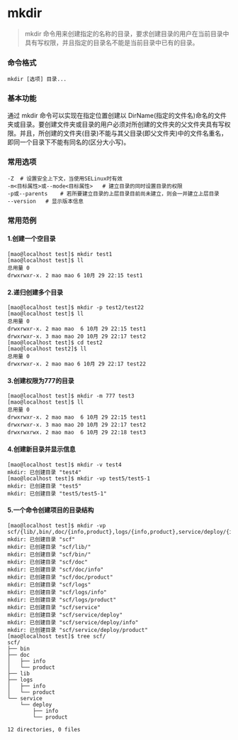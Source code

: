 mkdir
====

> mkdir 命令用来创建指定的名称的目录，要求创建目录的用户在当前目录中具有写权限，并且指定的目录名不能是当前目录中已有的目录。

### 命令格式

```shell
mkdir [选项] 目录...
```

### 基本功能

通过 mkdir 命令可以实现在指定位置创建以 DirName(指定的文件名)命名的文件夹或目录。要创建文件夹或目录的用户必须对所创建的文件夹的父文件夹具有写权限。并且，所创建的文件夹(目录)不能与其父目录(即父文件夹)中的文件名重名，即同一个目录下不能有同名的(区分大小写)。

### 常用选项

```shell
-Z	# 设置安全上下文，当使用SELinux时有效
-m<目标属性>或--mode<目标属性>	# 建立目录的同时设置目录的权限
-p或--parents	# 若所要建立目录的上层目录目前尚未建立，则会一并建立上层目录
--version 	# 显示版本信息
```

### 常用范例

#### 1.创建一个空目录

```shell
[mao@localhost test]$ mkdir test1
[mao@localhost test]$ ll
总用量 0
drwxrwxr-x. 2 mao mao 6 10月 29 22:15 test1
```

#### 2.递归创建多个目录

```shell
[mao@localhost test]$ mkdir -p test2/test22
[mao@localhost test]$ ll
总用量 0
drwxrwxr-x. 2 mao mao  6 10月 29 22:15 test1
drwxrwxr-x. 3 mao mao 20 10月 29 22:17 test2
[mao@localhost test]$ cd test2
[mao@localhost test2]$ ll
总用量 0
drwxrwxr-x. 2 mao mao 6 10月 29 22:17 test22
```

#### 3.创建权限为777的目录

```shell
[mao@localhost test]$ mkdir -m 777 test3
[mao@localhost test]$ ll
总用量 0
drwxrwxr-x. 2 mao mao  6 10月 29 22:15 test1
drwxrwxr-x. 3 mao mao 20 10月 29 22:17 test2
drwxrwxrwx. 2 mao mao  6 10月 29 22:18 test3
```

#### 4.创建新目录并显示信息

```shell
[mao@localhost test]$ mkdir -v test4
mkdir: 已创建目录 "test4"
[mao@localhost test]$ mkdir -vp test5/test5-1
mkdir: 已创建目录 "test5"
mkdir: 已创建目录 "test5/test5-1"
```

#### 5.一个命令创建项目的目录结构

```shell
[mao@localhost test]$ mkdir -vp scf/{lib/,bin/,doc/{info,product},logs/{info,product},service/deploy/{info,product}}
mkdir: 已创建目录 "scf"
mkdir: 已创建目录 "scf/lib/"
mkdir: 已创建目录 "scf/bin/"
mkdir: 已创建目录 "scf/doc"
mkdir: 已创建目录 "scf/doc/info"
mkdir: 已创建目录 "scf/doc/product"
mkdir: 已创建目录 "scf/logs"
mkdir: 已创建目录 "scf/logs/info"
mkdir: 已创建目录 "scf/logs/product"
mkdir: 已创建目录 "scf/service"
mkdir: 已创建目录 "scf/service/deploy"
mkdir: 已创建目录 "scf/service/deploy/info"
mkdir: 已创建目录 "scf/service/deploy/product"
[mao@localhost test]$ tree scf/
scf/
├── bin
├── doc
│   ├── info
│   └── product
├── lib
├── logs
│   ├── info
│   └── product
└── service
    └── deploy
        ├── info
        └── product

12 directories, 0 files
```
